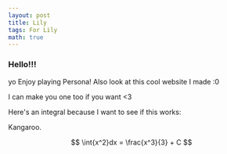 ```yaml
---
layout: post
title: Lily
tags: For Lily
math: true
---
```



### Hello!!!
yo
Enjoy playing Persona! Also look at this cool website I made :0

I can make you one too if you want <3


Here's an integral because I want to see if this works:

Kangaroo.

$$ \int{x^2}dx = \frac{x^3}{3} + C $$